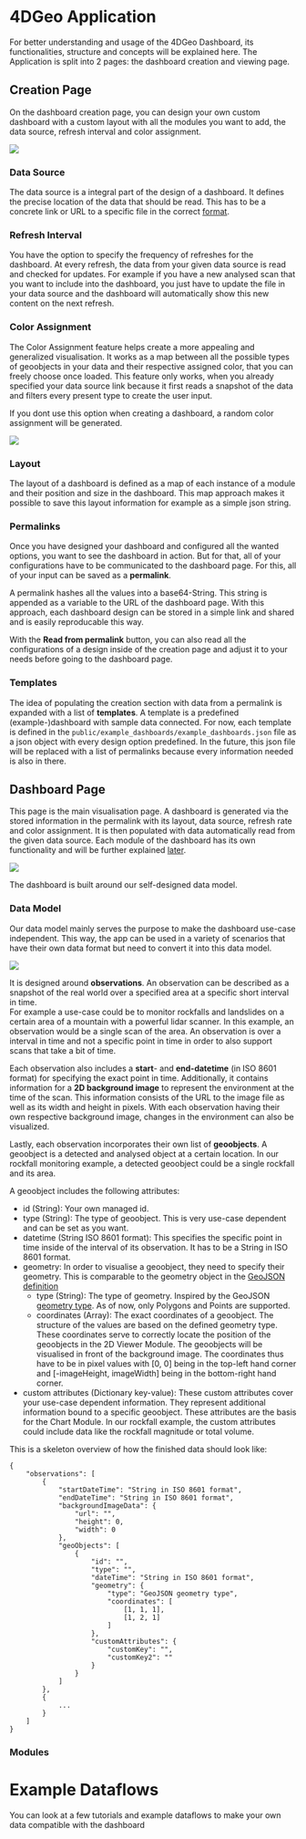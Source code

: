 # 4DGeo Application

For better understanding and usage of the 4DGeo Dashboard, its functionalities, structure and concepts will be explained here. The Application is split into 2 pages: the dashboard creation and viewing page.

## Creation Page
On the dashboard creation page, you can design your own custom dashboard with a custom layout with all the modules you want to add, the data source, refresh interval and color assignment.

![](CreationPage.png)

### Data Source
The data source is a integral part of the design of a dashboard. It defines the precise location of the data that should be read. This has to be a concrete link or URL to a specific file in the correct [format](#datamodel).

### Refresh Interval
You have the option to specify the frequency of refreshes for the dashboard. At every refresh, the data from your given data source is read and checked for updates. For example if you have a new analysed scan that you want to include into the dashboard, you just have to update the file in your data source and the dashboard will automatically show this new content on the next refresh.

### Color Assignment
The Color Assignment feature helps create a more appealing and generalized visualisation. It works as a map between all the possible types of geoobjects in your data and their respective assigned color, that you can freely choose once loaded. This feature only works, when you already specified your data source link because it first reads a snapshot of the data and filters every present type to create the user input. 

If you dont use this option when creating a dashboard, a random color assignment will be generated.

![](ColorAssignment.png)

### Layout
The layout of a dashboard is defined as a map of each instance of a module and their position and size in the dashboard. This map approach makes it possible to save this layout information for example as a simple json string.

### Permalinks
Once you have designed your dashboard and configured all the wanted options, you want to see the dashboard in action. But for that, all of your configurations have to be communicated to the dashboard page. For this, all of your input can be saved as a <b>permalink</b>.

A permalink hashes all the values into a base64-String. This string is appended as a variable to the URL of the dashboard page. With this approach, each dashboard design can be stored in a simple link and shared and is easily reproducable this way.

With the <b>Read from permalink</b> button, you can also read all the configurations of a design inside of the creation page and adjust it to your needs before going to the dashboard page.

### Templates
The idea of populating the creation section with data from a permalink is expanded with a list of <b>templates</b>. A template is a predefined (example-)dashboard with sample data connected. For now, each template is defined in the `public/example_dashboards/example_dashboards.json` file as a json object with every design option predefined. In the future, this json file will be replaced with a list of permalinks because every information needed is also in there. 


## Dashboard Page
This page is the main visualisation page. A dashboard is generated via the stored information in the permalink with its layout, data source, refresh rate and color assignment. It is then populated with data automatically read from the given data source. Each module of the dashboard has its own functionality and will be further explained [later](#modules). 

![](DashboardPageWorkflow.jpg)

The dashboard is built around our self-designed data model.

<a name="datamodel"></a>

### Data Model
Our data model mainly serves the purpose to make the dashboard use-case independent. This way, the app can be used in a variety of scenarios that have their own data format but need to convert it into this data model.

![](DataModel.jpg)

It is designed around <b>observations</b>. An observation can be described as a snapshot of the real world over a specified area at a specific short interval in time.
<br>
For example a use-case could be to monitor rockfalls and landslides on a certain area of a mountain with a powerful lidar scanner. In this example, an observation would be a single scan of the area. An observation is over a interval in time and not a specific point in time in order to also support scans that take a bit of time.

Each observation also includes a <b>start</b>- and <b>end-datetime</b> (in ISO 8601 format) for specifying the exact point in time. Additionally, it contains information for a <b>2D background image</b> to represent the environment at the time of the scan. This information consists of the URL to the image file as well as its width and height in pixels. With each observation having their own respective background image, changes in the environment can also be visualized.

Lastly, each observation incorporates their own list of <b>geoobjects</b>. A geoobject is a detected and analysed object at a certain location. In our rockfall monitoring example, a detected geoobject could be a single rockfall and its area.

A geoobject includes the following attributes:

- id (String): Your own managed id.
- type (String): The type of geoobject. This is very use-case dependent and can be set as you want.
- datetime (String ISO 8601 format): This specifies the specific point in time inside of the interval of its observation. It has to be a String in ISO 8601 format.
- geometry: In order to visualise a geoobject, they need to specify their geometry. This is comparable to the geometry object in the [GeoJSON definition](https://datatracker.ietf.org/doc/html/rfc7946#page-7)
    - type (String): The type of geometry. Inspired by the GeoJSON [geometry type](https://datatracker.ietf.org/doc/html/rfc7946#section-1.4). As of now, only Polygons and Points are supported.
    - coordinates (Array): The exact coordinates of a geoobject. The structure of the values are based on the defined geometry type. These coordinates serve to correctly locate the position of the geoobjects in the 2D Viewer Module. The geoobjects will be visualised in front of the background image. The coordinates thus have to be in pixel values with [0, 0] being in the top-left hand corner and [-imageHeight, imageWidth] being in the bottom-right hand corner.
- custom attributes (Dictionary key-value): These custom attributes cover your use-case dependent information. They represent additional information bound to a specific geoobject. These attributes are the basis for the Chart Module. In our rockfall example, the custom attributes could include data like the rockfall magnitude or total volume.


This is a skeleton overview of how the finished data should look like:
```
{
    "observations": [
        {
            "startDateTime": "String in ISO 8601 format",
            "endDateTime": "String in ISO 8601 format",
            "backgroundImageData": {
                "url": "",
                "height": 0,
                "width": 0
            },
            "geoObjects": [
                {
                    "id": "",
                    "type": "",
                    "dateTime": "String in ISO 8601 format",
                    "geometry": {
                        "type": "GeoJSON geometry type",
                        "coordinates": [
                            [1, 1, 1],
                            [1, 2, 1]
                        ]
                    },
                    "customAttributes": {
                        "customKey": "",
                        "customKey2": ""
                    }
                }
            ]
        },
        {
            ...
        }
    ]
}
```

<a name="modules"></a>

### Modules

# Example Dataflows
You can look at a few tutorials and example dataflows to make your own data compatible with the dashboard